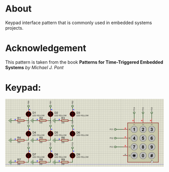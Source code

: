# About
Keypad interface pattern that is commonly used in embedded systems projects.

# Acknowledgement
This pattern is taken from the book <b>Patterns for Time-Triggered Embedded Systems</b> <i>by Michael J. Pont</i>

# Keypad:
<p align="center">
  <a href="" rel="noopener">
 <img src="https://github.com/mhomran/Keypad_Interface/raw/master/imgs/Keypad.gif" alt="Keypad Pattern"></a>
</p>
